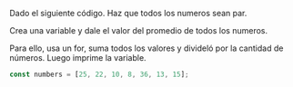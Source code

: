 Dado el siguiente código. Haz que todos los numeros sean par. 

Crea una variable y dale el valor del promedio de todos los numeros. 

Para ello, usa un for, suma todos los valores y divideló por la cantidad de números. Luego imprime la variable.

```js
const numbers = [25, 22, 10, 8, 36, 13, 15];
```